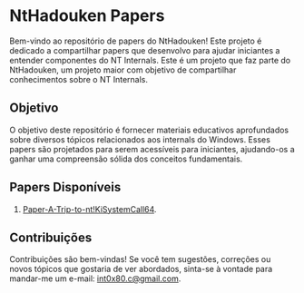 # NtHadouken Papers

Bem-vindo ao repositório de papers do NtHadouken! Este projeto é dedicado a compartilhar papers que desenvolvo para ajudar iniciantes a entender componentes do NT Internals. Este é um projeto que faz parte do NtHadouken, um projeto maior com objetivo de compartilhar conhecimentos sobre o NT Internals.

## Objetivo

O objetivo deste repositório é fornecer materiais educativos aprofundados sobre diversos tópicos relacionados aos internals do Windows. Esses papers são projetados para serem acessíveis para iniciantes, ajudando-os a ganhar uma compreensão sólida dos conceitos fundamentais.

## Papers Disponíveis

1. [Paper-A-Trip-to-nt!KiSystemCall64](https://github.com/lnt0x80/NtHadouken-Papers/blob/main/Paper-A-trip-to-nt!KiSystemCall64.pdf).

## Contribuições

Contribuições são bem-vindas! Se você tem sugestões, correções ou novos tópicos que gostaria de ver abordados, sinta-se à vontade para mandar-me um e-mail: int0x80.c@gmail.com.
